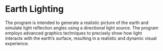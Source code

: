 # Earth Lighting
 The program is intended to generate a realistic picture of the earth and simulate light reflection angles using a directional light source. The program employs advanced graphics techniques to precisely show how light interacts with the earth’s surface, resulting in a realistic and dynamic visual experience.
